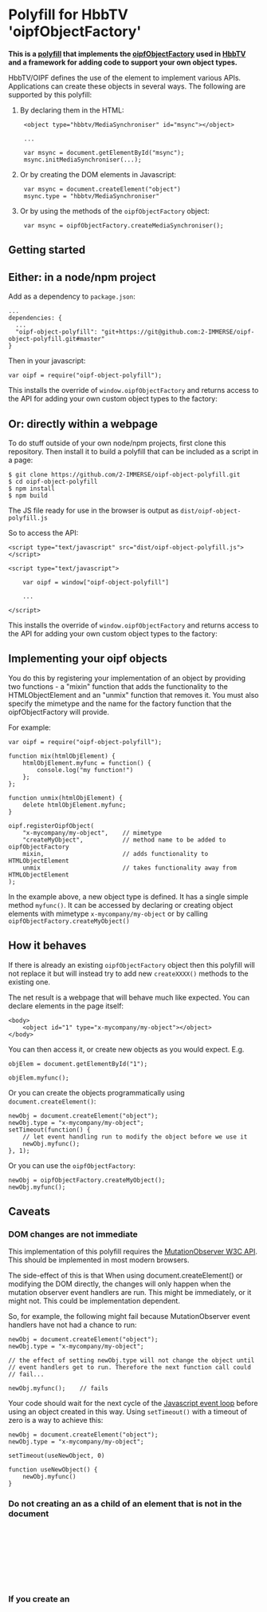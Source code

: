 # Polyfill for HbbTV 'oipfObjectFactory'

**This is a [polyfill](https://en.wikipedia.org/wiki/Polyfill) that implements the
 [oipfObjectFactory](http://www.oipf.tv/web-spec/volume5.html#object-factory-api) used in [HbbTV](https://www.hbbtv.org/) and a framework for adding code to support your own object types.**

HbbTV/OIPF defines the use of the <object> element to implement various APIs. Applications can create these objects in several ways. The following are supported by this polyfill:

1. By declaring them in the HTML:

        <object type="hbbtv/MediaSynchroniser" id="msync"></object>
        
        ...
        
        var msync = document.getElementById("msync");
        msync.initMediaSynchroniser(...);

2. Or by creating the DOM elements in Javascript:

        var msync = document.createElement("object")
        msync.type = "hbbtv/MediaSynchroniser"
    
3. Or by using the methods of the `oipfObjectFactory` object:

        var msync = oipfObjectFactory.createMediaSynchroniser();


## Getting started

## Either: in a node/npm project

Add as a dependency to `package.json`:

    ...
    dependencies: {
      ...
      "oipf-object-polyfill": "git+https://git@github.com:2-IMMERSE/oipf-object-polyfill.git#master"
    }

Then in your javascript:

    var oipf = require("oipf-object-polyfill");

This installs the override of `window.oipfObjectFactory` and returns access to the API for adding your own custom object types to the factory:


## Or: directly within a webpage

To do stuff outside of your own node/npm projects, first clone this repository.
Then install it to build a polyfill that can be included as a script in a page:

    $ git clone https://github.com/2-IMMERSE/oipf-object-polyfill.git
    $ cd oipf-object-polyfill
    $ npm install
    $ npm build

The JS file ready for use in the browser is output as `dist/oipf-object-polyfill.js`

So to access the API:

    <script type="text/javascript" src="dist/oipf-object-polyfill.js"></script>
    
    <script type="text/javascript">

        var oipf = window["oipf-object-polyfill"]
        
        ...

    </script>

This installs the override of `window.oipfObjectFactory` and returns access to the API for adding your own custom object types to the factory:


## Implementing your oipf objects

You do this by registering your implementation of an object by providing
two functions - a "mixin" function that adds the functionality to the HTMLObjectElement and an "unmix"
function that removes it. You must also specify the mimetype and the name for the factory function
that the oipfObjectFactory will provide.

For example:

    var oipf = require("oipf-object-polyfill");

    function mix(htmlObjElement) {
        htmlObjElement.myfunc = function() {
            console.log("my function!")
        };
    };
    
    function unmix(htmlObjElement) {
        delete htmlObjElement.myfunc;
    }

    oipf.registerOipfObject(
        "x-mycompany/my-object",    // mimetype
        "createMyObject",           // method name to be added to oipfObjectFactory
        mixin,                      // adds functionality to HTMLObjectElement
        unmix                       // takes functionality away from HTMLObjectElement
    );

In the example above, a new object type is defined. It has a single simple method `myfunc()`. It can be accessed by declaring or creating object elements with mimetype `x-mycompany/my-object` or by calling `oipfObjectFactory.createMyObject()`
    

## How it behaves

If there is already an existing `oipfObjectFactory` object then this polyfill will not replace it but will instead try to add new `createXXXX()` methods to the existing one.

The net result is a webpage that will behave much like expected.
You can declare <object> elements in the page itself:
    
    <body>
        <object id="1" type="x-mycompany/my-object"></object>
    </body>
    
You can then access it, or create new objects as you would expect. E.g.

    objElem = document.getElementById("1");
    
    objElem.myfunc();
    
Or you can create the objects programmatically using `document.createElement()`:
    
    newObj = document.createElement("object");
    newObj.type = "x-mycompany/my-object";
    setTimeout(function() {
        // let event handling run to modify the object before we use it
        newObj.myfunc();
    }, 1);

Or you can use the `oipfObjectFactory`:

    newObj = oipfObjectFactory.createMyObject();
    newObj.myfunc();
    
    
## Caveats

### DOM changes are not immediate

This implementation of this polyfill requires the [MutationObserver W3C API](https://developer.mozilla.org/en/docs/Web/API/MutationObserver).
This should be implemented in most modern browsers.

The side-effect of this is that When using document.createElement() or
modifying the DOM directly, the changes will only happen when the mutation
observer event handlers are run. This might be immediately, or it might not.
This could be implementation dependent.

So, for example, the following might fail because MutationObserver event
handlers have not had a chance to run:

    newObj = document.createElement("object");
    newObj.type = "x-mycompany/my-object";

    // the effect of setting newObj.type will not change the object until
    // event handlers get to run. Therefore the next function call could
    // fail...

    newObj.myfunc();    // fails

Your code should wait for the next cycle of the [Javascript event loop](https://developer.mozilla.org/en-US/docs/Web/JavaScript/EventLoop) before using an
object created in this way. Using `setTimeout()` with a timeout of zero is a way to achieve this:

    newObj = document.createElement("object");
    newObj.type = "x-mycompany/my-object";
    
    setTimeout(useNewObject, 0)
    
    function useNewObject() {
        newObj.myfunc()
    }

### Do not creating an <object> as a child of an element that is not in the document

If you create an <object> without using `document.createElement()` by, for example
setting the `innerHTML` property of an element then it will not be detected
by this polyfill if that element is not in the document.

So for example, the following will not work:

    orphan = document.createElement("div");
    orphan.innerHTML = '<object type="x-mycompany/my-object"></object>';
    
    setTimeout(function() {
        var newObj = orphan.getElementsByTagName("object")[0]
        
        newObj.myfunc(); // fails
    }, 1);

## Licence and Authors

<img src="https://2immerse.eu/wp-content/uploads/2016/04/2-IMM_150x50.png" align="left"/><em>This project has been contributed by the British Broadcasting Corporation to the <a href="https://2immerse.eu/">2-IMMERSE</a> project which is co-funded by the European Commission’s <a hef="http://ec.europa.eu/programmes/horizon2020/">Horizon 2020</a> Research Programme</em>

All code and documentation is licensed by the original author and contributors under the Apache License v2.0:

* [British Broadcasting Corporation](http://www.bbc.co.uk/rd) (original author)

See AUTHORS file for a full list of individuals and organisations that have
contributed to this code.

## Contributing

If you wish to contribute to this project, please get in touch with the authors.


